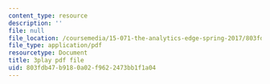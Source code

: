 ```yaml
---
content_type: resource
description: ''
file: null
file_location: /coursemedia/15-071-the-analytics-edge-spring-2017/803fdb47b9180a02f9622473bb1f1a04_fQXFHIsvV-c.pdf
file_type: application/pdf
resourcetype: Document
title: 3play pdf file
uid: 803fdb47-b918-0a02-f962-2473bb1f1a04
---
```

